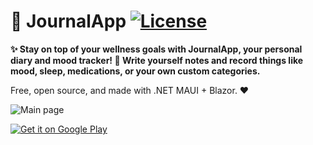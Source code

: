 ﻿# 🙂 JournalApp [![License](https://img.shields.io/github/license/danielchalmers/JournalApp)](LICENSE)

**✨ Stay on top of your wellness goals with JournalApp, your personal diary and mood tracker! 📝 Write yourself notes and record things like mood, sleep, medications, or your own custom categories.**

Free, open source, and made with .NET MAUI + Blazor. ❤️

![Main page](https://github.com/danielchalmers/JournalApp/assets/7112040/b41e5df4-a805-426d-bcf9-6edf9d282643)

<a href='https://play.google.com/store/apps/details?id=com.danielchalmers.journalapp&pcampaignid=pcampaignidMKT-Other-global-all-co-prtnr-py-PartBadge-Mar2515-1'><img alt='Get it on Google Play' src='https://play.google.com/intl/en_us/badges/static/images/badges/en_badge_web_generic.png'/></a>
